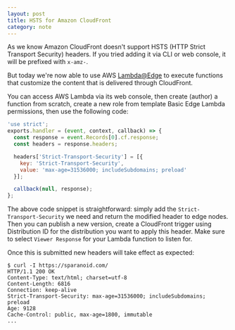 ```yaml
---
layout: post
title: HSTS for Amazon CloudFront
category: note
---
```


As we know Amazon CloudFront doesn't support HSTS (HTTP Strict Transport Security) headers. If you tried adding it via CLI or web console, it will be prefixed with `x-amz-`.

But today we're now able to use AWS [Lambda@Edge](http://docs.aws.amazon.com/AmazonCloudFront/latest/DeveloperGuide/lambda-at-the-edge.html) to execute functions that customize the content that is delivered through CloudFront.

You can access AWS Lambda via its web console, then create (author) a function from scratch, create a new role from template Basic Edge Lambda permissions, then use the following code:

```js
'use strict';
exports.handler = (event, context, callback) => {
  const response = event.Records[0].cf.response;
  const headers = response.headers;

  headers['Strict-Transport-Security'] = [{
    key: 'Strict-Transport-Security',   
    value: 'max-age=31536000; includeSubdomains; preload'
  }];

  callback(null, response);
};
```

The above code snippet is straightforward: simply add the `Strict-Transport-Security` we need and return the modified header to edge nodes. Then you can publish a new version, create a CloudFront trigger using Distribution ID for the distribution you want to apply this header. Make sure to select `Viewer Response` for your Lambda function to listen for.

Once this is submitted new headers will take effect as expected:

```shell
$ curl -I https://sparanoid.com/
HTTP/1.1 200 OK
Content-Type: text/html; charset=utf-8
Content-Length: 6816
Connection: keep-alive
Strict-Transport-Security: max-age=31536000; includeSubdomains; preload
Age: 9128
Cache-Control: public, max-age=1800, immutable
...
```
